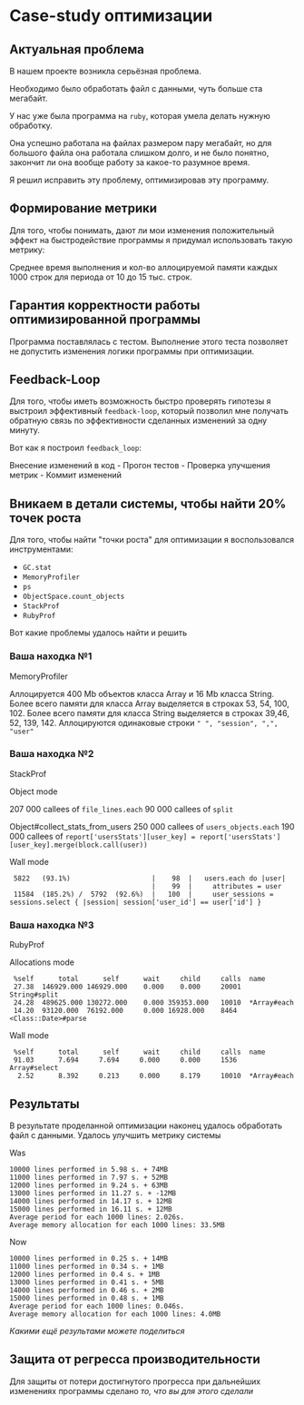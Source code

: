 # Case-study оптимизации

## Актуальная проблема
В нашем проекте возникла серьёзная проблема.

Необходимо было обработать файл с данными, чуть больше ста мегабайт.

У нас уже была программа на `ruby`, которая умела делать нужную обработку.

Она успешно работала на файлах размером пару мегабайт, но для большого файла она работала слишком долго, и не было понятно, закончит ли она вообще работу за какое-то разумное время.

Я решил исправить эту проблему, оптимизировав эту программу.

## Формирование метрики
Для того, чтобы понимать, дают ли мои изменения положительный эффект на быстродействие программы я придумал использовать такую метрику:

Среднее время выполнения и кол-во аллоцируемой памяти каждых 1000 строк для периода от 10 до 15 тыс. строк.

## Гарантия корректности работы оптимизированной программы
Программа поставлялась с тестом. Выполнение этого теста позволяет не допустить изменения логики программы при оптимизации.

## Feedback-Loop
Для того, чтобы иметь возможность быстро проверять гипотезы я выстроил эффективный `feedback-loop`, который позволил мне получать обратную связь по эффективности сделанных изменений за одну минуту.

Вот как я построил `feedback_loop`:

Внесение изменений в код - Прогон тестов - Проверка улучшения метрик - Коммит изменений

## Вникаем в детали системы, чтобы найти 20% точек роста
Для того, чтобы найти "точки роста" для оптимизации я воспользовался инструментами:

* `GC.stat`
* `MemoryProfiler`
* `ps`
* `ObjectSpace.count_objects`
* `StackProf`
* `RubyProf`

Вот какие проблемы удалось найти и решить

### Ваша находка №1
MemoryProfiler

Аллоцируется 400 Mb объектов класса Array и 16 Mb класса String.
Более всего памяти для класса Array выделяется в строках 53, 54, 100, 102.
Более всего памяти для класса String выделяется в строках 39,46, 52, 139, 142.
Аллоцируются одинаковые строки `" ", "session", ",", "user"`

### Ваша находка №2
StackProf

Object mode

207 000 callees of `file_lines.each`
90 000 callees of `split`

Object#collect_stats_from_users
250 000 callees of `users_objects.each`
190 000 callees of `report['usersStats'][user_key] = report['usersStats'][user_key].merge(block.call(user))`

Wall mode
```
 5822   (93.1%)                    |    98  |   users.each do |user|
                                   |    99  |     attributes = user
 11584  (185.2%) /  5792  (92.6%)  |   100  |     user_sessions = sessions.select { |session| session['user_id'] == user['id'] }
 ```



### Ваша находка №3
RubyProf

Allocations mode
```
 %self      total      self      wait     child     calls  name
 27.38  146929.000 146929.000    0.000    0.000     20001  String#split
 24.28  489625.000 130272.000    0.000 359353.000   10010  *Array#each
 14.20  93120.000  76192.000     0.000 16928.000    8464   <Class::Date>#parse
 ```

Wall mode
```
 %self      total      self      wait     child     calls  name
 91.03      7.694     7.694     0.000     0.000     1536   Array#select
  2.52      8.392     0.213     0.000     8.179     10010  *Array#each
```


## Результаты
В результате проделанной оптимизации наконец удалось обработать файл с данными.
Удалось улучшить метрику системы

Was
```
10000 lines performed in 5.98 s. + 74MB
11000 lines performed in 7.97 s. + 52MB
12000 lines performed in 9.24 s. + 63MB
13000 lines performed in 11.27 s. + -12MB
14000 lines performed in 14.17 s. + 12MB
15000 lines performed in 16.11 s. + 12MB
Average period for each 1000 lines: 2.026s.
Average memory allocation for each 1000 lines: 33.5MB
```

Now
```
10000 lines performed in 0.25 s. + 14MB
11000 lines performed in 0.34 s. + 1MB
12000 lines performed in 0.4 s. + 1MB
13000 lines performed in 0.41 s. + 5MB
14000 lines performed in 0.46 s. + 2MB
15000 lines performed in 0.48 s. + 1MB
Average period for each 1000 lines: 0.046s.
Average memory allocation for each 1000 lines: 4.0MB
```

*Какими ещё результами можете поделиться*

## Защита от регресса производительности
Для защиты от потери достигнутого прогресса при дальнейших изменениях программы сделано *то, что вы для этого сделали*
